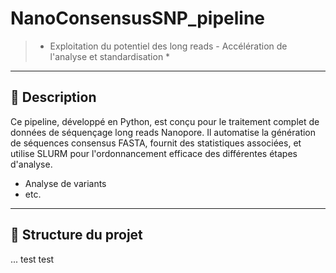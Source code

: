 # NanoConsensusSNP_pipeline
> * Exploitation du potentiel des long reads - Accélération de l'analyse et standardisation *

---

## 🧩 Description

Ce pipeline, développé en Python, est conçu pour le traitement complet de données de séquençage long reads Nanopore. Il automatise la génération de séquences consensus FASTA, fournit des statistiques associées, et utilise SLURM pour l'ordonnancement efficace des différentes étapes d'analyse.  
- Analyse de variants
- etc.

---

## 📁 Structure du projet
...
test test
